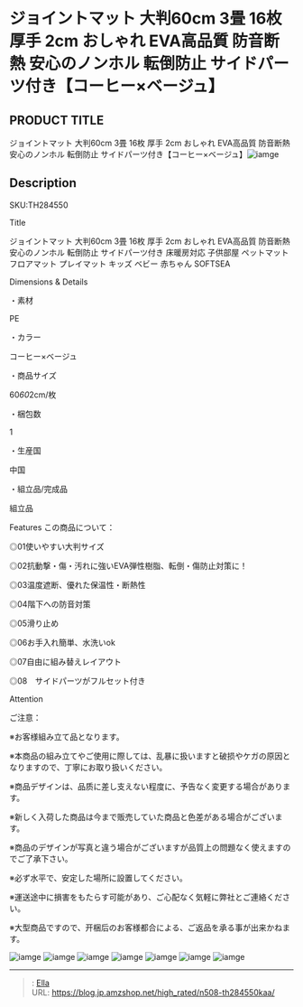 # ジョイントマット 大判60cm 3畳 16枚 厚手 2cm おしゃれ EVA高品質 防音断熱 安心のノンホル 転倒防止 サイドパーツ付き【コーヒー×ベージュ】


## PRODUCT TITLE 

ジョイントマット 大判60cm 3畳 16枚 厚手 2cm おしゃれ EVA高品質 防音断熱 安心のノンホル 転倒防止 サイドパーツ付き【コーヒー×ベージュ】![iamge](https://b2bfiles1.gigab2b.cn/image/wkseller/304/地垫/20210522_3ca411ba0541eb56005db66682cb09da.jpg)

## Description

SKU:TH284550

Title

ジョイントマット 大判60cm 3畳 16枚 厚手 2cm おしゃれ EVA高品質 防音断熱 安心のノンホル 転倒防止 サイドパーツ付き 床暖房対応 子供部屋 ペットマット フロアマット プレイマット キッズ ベビー 赤ちゃん SOFTSEA

Dimensions &amp; Details



・素材

PE

・カラー

コーヒー×ベージュ

・商品サイズ

60*60*2cm/枚

・梱包数

1

・生産国

中国

・組立品/完成品

組立品





Features
この商品について：

◎01使いやすい大判サイズ

◎02抗動撃・傷・汚れに強いEVA弾性樹脂、転倒・傷防止対策に！

◎03温度遮断、優れた保温性・断熱性

◎04階下への防音対策

◎05滑り止め

◎06お手入れ簡単、水洗いok

◎07自由に組み替えレイアウト

◎08　サイドパーツがフルセット付き





Attention

ご注意：

※お客様組み立て品となります。

※本商品の組み立てやご使用に際しては、乱暴に扱いますと破损やケガの原因となりますので、丁寧にお取り扱いください。

※商品デザインは、品质に差し支えない程度に、予告なく変更する場合があります。

※新しく入荷した商品は今まで贩売していた商品と色差がある場合がございます。

※商品のデザインが写真と違う場合がございますが品質上の問題なく使えますのでご了承下さい。

※必ず水平で、安定した場所に設置してください。

※運送途中に損害をもたらす可能があり、ご心配なく気軽に弊社とご連絡ください。

※大型商品ですので、开梱后のお客様都合による、ご返品を承る事が出来かねます。









![iamge](https://b2bfiles1.gigab2b.cn/image/wkseller/304/地垫/20210522_af2c1eb05cf8028d69f21318cbb120e1.png)
![iamge](https://b2bfiles1.gigab2b.cn/image/wkseller/304/地垫/20210522_0e81767793c0292042118aff06639fdc.jpg)
![iamge](https://b2bfiles1.gigab2b.cn/image/wkseller/304/地垫/20210522_4cd1fb719eb98ef4810f0cc20f1a6ad6.jpg)
![iamge](https://b2bfiles1.gigab2b.cn/image/wkseller/304/地垫/20210522_774a829ccb5d7eb17b279b39026e184a.jpg)
![iamge](https://b2bfiles1.gigab2b.cn/image/wkseller/304/地垫/20210522_8ec35edd682e36143feadc3ba49594ab.jpg)
![iamge](https://b2bfiles1.gigab2b.cn/image/wkseller/304/地垫/20210522_cbd08ac93b1be647df0c2f83518bc833.jpg)
![iamge](nan)


---

> : [Ella](https://blog.jp.amzshop.net/)  
> URL: https://blog.jp.amzshop.net/high_rated/n508-th284550kaa/  

